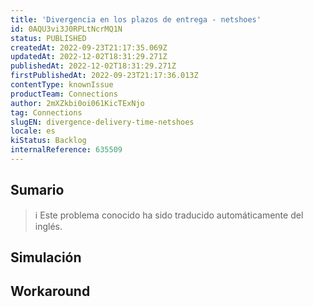 ```yaml
---
title: 'Divergencia en los plazos de entrega - netshoes'
id: 0AQU3vi3J0RPLtNcrMQ1N
status: PUBLISHED
createdAt: 2022-09-23T21:17:35.069Z
updatedAt: 2022-12-02T18:31:29.271Z
publishedAt: 2022-12-02T18:31:29.271Z
firstPublishedAt: 2022-09-23T21:17:36.013Z
contentType: knownIssue
productTeam: Connections
author: 2mXZkbi0oi061KicTExNjo
tag: Connections
slugEN: divergence-delivery-time-netshoes
locale: es
kiStatus: Backlog
internalReference: 635509
---
```


## Sumario

>ℹ️ Este problema conocido ha sido traducido automáticamente del inglés.



## Simulación



## Workaround



